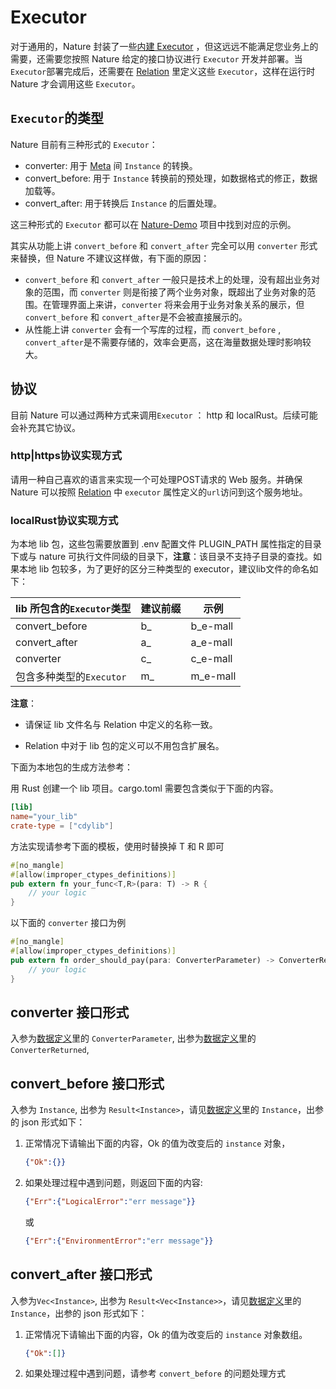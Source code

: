 # Executor

对于通用的，Nature 封装了一些[内建 Executor](built-in.md) ，但这远远不能满足您业务上的需要，还需要您按照 Nature 给定的接口协议进行 `Executor` 开发并部署。当`Executor`部署完成后，还需要在 [Relation](relation.md) 里定义这些 `Executor`，这样在运行时 Nature 才会调用这些 `Executor`。

## `Executor`的类型

Nature 目前有三种形式的 `Executor`：

- converter: 用于 [Meta](meta.md) 间 `Instance` 的转换。
- convert_before: 用于 `Instance` 转换前的预处理，如数据格式的修正，数据加载等。
- convert_after: 用于转换后 `Instance` 的后置处理。

这三种形式的 `Executor` 都可以在 [Nature-Demo](../../../nature-demo/README.md) 项目中找到对应的示例。

其实从功能上讲 `convert_before` 和 `convert_after` 完全可以用 `converter` 形式来替换，但 Nature 不建议这样做，有下面的原因：

- `convert_before` 和 `convert_after` 一般只是技术上的处理，没有超出业务对象的范围，而 `converter` 则是衔接了两个业务对象，既超出了业务对象的范围。在管理界面上来讲，`converter` 将来会用于业务对象关系的展示，但`convert_before` 和 `convert_after`是不会被直接展示的。
- 从性能上讲 `converter` 会有一个写库的过程，而 `convert_before` , `convert_after`是不需要存储的，效率会更高，这在海量数据处理时影响较大。

## 协议

目前 Nature 可以通过两种方式来调用`Executor`  ： http 和 localRust。后续可能会补充其它协议。

### http|https协议实现方式

请用一种自己喜欢的语言来实现一个可处理POST请求的 Web 服务。并确保 Nature 可以按照 [Relation](relation.md) 中 `executor` 属性定义的`url`访问到这个服务地址。

### localRust协议实现方式

为本地 lib 包，这些包需要放置到 .env 配置文件 PLUGIN_PATH 属性指定的目录下或与 nature 可执行文件同级的目录下，**注意**：该目录不支持子目录的查找。如果本地 lib 包较多，为了更好的区分三种类型的 executor，建议lib文件的命名如下：

| lib 所包含的`Executor`类型 | 建议前缀 | 示例       |
| -------------------- | ---- | -------- |
| convert_before       | b_   | b_e-mall |
| convert_after        | a_   | a_e-mall |
| converter            | c_   | c_e-mall |
| 包含多种类型的`Executor`    | m_   | m_e-mall |

**注意**：

- 请保证 lib 文件名与 Relation 中定义的名称一致。

- Relation 中对于 lib 包的定义可以不用包含扩展名。

下面为本地包的生成方法参考：

用 Rust 创建一个 lib 项目。cargo.toml 需要包含类似于下面的内容。

```toml
[lib]
name="your_lib"
crate-type = ["cdylib"]
```

方法实现请参考下面的模板，使用时替换掉 T 和 R 即可

```rust
#[no_mangle]
#[allow(improper_ctypes_definitions)]
pub extern fn your_func<T,R>(para: T) -> R {
    // your logic
}
```

以下面的 `converter` 接口为例

```rust
#[no_mangle]
#[allow(improper_ctypes_definitions)]
pub extern fn order_should_pay(para: ConverterParameter) -> ConverterReturned {
    // your logic
}
```

## converter 接口形式

入参为[数据定义](data-define.md)里的 `ConverterParameter`, 出参为[数据定义](data-define.md)里的 `ConverterReturned`,

## convert_before 接口形式

入参为 `Instance`, 出参为  `Result<Instance>`，请见[数据定义](data-define.md)里的 `Instance`，出参的 json 形式如下：

1. 正常情况下请输出下面的内容，Ok 的值为改变后的 `instance` 对象，
   
   ```json
   {"Ok":{}}
   ```

2. 如果处理过程中遇到问题，则返回下面的内容:
   
   ```json
   {"Err":{"LogicalError":"err message"}}    
   ```
   
   或
   
   ```json
   {"Err":{"EnvironmentError":"err message"}}    
   ```

## convert_after 接口形式

入参为`Vec<Instance>`, 出参为  `Result<Vec<Instance>>`，请见[数据定义](data-define.md)里的 `Instance`，出参的 json 形式如下：

1. 正常情况下请输出下面的内容，Ok 的值为改变后的 `instance` 对象数组。
   
   ```json
   {"Ok":[]}
   ```

2. 如果处理过程中遇到问题，请参考 `convert_before` 的问题处理方式
